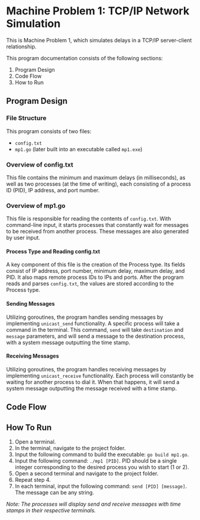 # Machine Problem 1: TCP/IP Network Simulation
This is Machine Problem 1, which simulates delays in a TCP/IP server-client relationship.
   
This program documentation consists of the following sections:
1. Program Design
2. Code Flow
3. How to Run
  
## Program Design
### File Structure
This program consists of two files: 
- ``config.txt``
- ``mp1.go`` (later built into an executable called ``mp1.exe``)
  
### Overview of config.txt
This file contains the minimum and maximum delays (in milliseconds), as well as two processes (at the time of writing), each consisting of a process ID (PID), IP address, and port number.
  
### Overview of mp1.go
This file is responsible for reading the contents of ``config.txt``. With command-line input, it starts processes that constantly wait for messages to be received from another process. These messages are also generated by user input. 
#### Process Type and Reading config.txt
A key component of this file is the creation of the Process type. Its fields consist of IP address, port number, minimum delay, maximum delay, and PID. It also maps remote process IDs to IPs and ports. After the program reads and parses ``config.txt``, the values are stored according to the Process type.
#### Sending Messages
Utilizing goroutines, the program handles sending messages by implementing ``unicast_send`` functionality. A specific process will take a command in the terminal. This command, ``send`` will take ``destination`` and ``message`` parameters, and will send a message to the destination process, with a system message outputting the time stamp.
  
#### Receiving Messages
Utilizing goroutines, the program handles receiving messages by implementing ``unicast_receive`` functionality. Each process will constantly be waiting for another process to dial it. When that happens, it will send a system message outputting the message received with a time stamp.
  
## Code Flow
  
## How To Run
1. Open a terminal. 
2. In the terminal, navigate to the project folder. 
3. Input the following command to build the executable: ``go build mp1.go``.
4. Input the following command: ``./mp1 [PID]``. PID should be a single integer corresponding to the desired process you wish to start (1 or 2).
5. Open a second terminal and navigate to the project folder.
6. Repeat step 4.
7. In each terminal, input the following command: ``send [PID] [message]``. The message can be any string.  
  
*Note: The processes will display send and receive messages with time stamps in their respective terminals.*
